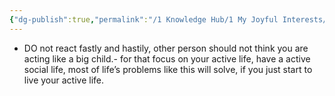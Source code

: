 ```yaml
---
{"dg-publish":true,"permalink":"/1 Knowledge Hub/1 My Joyful Interests/Self-Help Phycology/Keep calm/","noteIcon":""}
---
```


- DO not react fastly and hastily, other person should not think you are acting like a big child.- for that focus on your active life, have a active social life, most of life’s problems like this will solve, if you just start to live your active life.